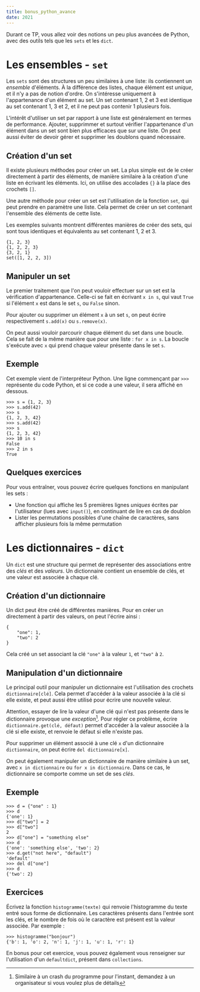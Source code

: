 ```yaml
---
title: bonus_python_avance
date: 2021
---
```


Durant ce TP, vous allez voir des notions un peu plus avancées de Python, avec
des outils tels que les `sets` et les `dict`.

# Les ensembles - `set`

Les `sets` sont des structures un peu similaires à une liste: ils contiennent un
*ensemble* d'éléments. À la différence des listes, chaque élément est *unique*,
et il n'y a pas de notion d'ordre. On s'intéresse uniquement à l'appartenance
d'un élément au set. Un set contenant 1, 2 et 3 est identique au set contenant
1, 3 et 2, et il ne peut pas contenir 1 plusieurs fois.

L'intérêt d'utiliser un set par rapport à une liste est généralement en termes
de performance. Ajouter, supprimmer et surtout vérifier l'appartenance d'un
élément dans un set sont bien plus efficaces que sur une liste. On peut aussi
éviter de devoir gérer et supprimer les doublons quand nécessaire.

## Création d'un set

Il existe plusieurs méthodes pour créer un set. La plus simple est de le créer
directement à partir des éléments, de manière similaire à la création d'une
liste en écrivant les éléments. Ici, on utilise des accolades `{}` à la place
des crochets `[]`.

Une autre méthode pour créer un set est l'utilisation de la fonction `set`, qui
peut prendre en paramètre une liste. Cela permet de créer un set contenant
l'ensemble des éléments de cette liste.

Les exemples suivants montrent différentes manières de créer des sets, qui sont
tous identiques et équivalents au set contenant 1, 2 et 3.

``` {.python}
{1, 2, 3}
{1, 2, 2, 3}
{3, 2, 1}
set([1, 2, 2, 3])
```

## Manipuler un set

Le premier traitement que l'on peut vouloir effectuer sur un set est la
vérification d'appartenance. Celle-ci se fait en écrivant `x in s`, qui vaut
`True` si l'élément `x` est dans le set `s`, ou `False` sinon.

Pour ajouter ou supprimer un élément `x` à un set `s`, on peut écrire
respectivement `s.add(x)` ou `s.remove(x)`.

On peut aussi vouloir parcourir chaque élément du set dans une boucle.  Cela se
fait de la même manière que pour une liste : `for x in s`. La boucle s'exécute
avec `x` qui prend chaque valeur présente dans le set `s`.

## Exemple

Cet exemple vient de l'interpréteur Python. Une ligne commençant par `>>>`
représente du code Python, et si ce code a une valeur, il sera affiché en
dessous.

``` {.python}
>>> s = {1, 2, 3}
>>> s.add(42)
>>> s
{1, 2, 3, 42}
>>> s.add(42)
>>> s
{1, 2, 3, 42}
>>> 10 in s
False
>>> 2 in s
True
```

## Quelques exercices

Pour vous entraîner, vous pouvez écrire quelques fonctions en manipulant les
sets :

- Une fonction qui affiche les 5 premières lignes *uniques* écrites par
  l'utilisateur (lues avec `input()`), en continuant de lire en cas de doublon
- Lister les permutations possibles d'une chaîne de caractères, sans afficher
  plusieurs fois la même permutation

# Les dictionnaires - `dict`

Un `dict` est une structure qui permet de représenter des associations entre des
*clés* et des *valeurs*. Un dictionnaire contient un ensemble de clés, et une
valeur est associée à chaque clé.

## Création d'un dictionnaire

Un dict peut être créé de différentes manières. Pour en créer un directement à
partir des valeurs, on peut l'écrire ainsi :

``` {.python}
{
    "one": 1,
    "two": 2
}
```

Cela créé un set associant la clé `"one"` à la valeur `1`, et `"two"` à `2`.

## Manipulation d'un dictionnaire

Le principal outil pour manipuler un dictionnaire est l'utilisation des crochets
`dictionnaire[clé]`. Cela permet d'accéder à la valeur associée à la clé si elle
existe, et peut aussi être utilisé pour écrire une nouvelle valeur.

Attention, essayer de lire la valeur d'une clé qui n'est pas présente dans le
dictionnaire provoque une *exception*[^1]. Pour régler ce problème, écrire
`dictionnaire.get(clé, défaut)` permet d'accéder à la valeur associée à la clé
si elle existe, et renvoie le défaut si elle n'existe pas.

Pour supprimer un élément associé à une clé `x` d'un dictionnaire
`dictionnaire`, on peut écrire `del dictionnaire[x]`.

On peut également manipuler un dictionnaire de manière similaire à un set, avec
`x in dictionnaire` ou `for x in dictionnaire`. Dans ce cas, le dictionnaire se
comporte comme un set de ses *clés*.

## Exemple

``` {.python}
>>> d = {"one" : 1}
>>> d
{'one': 1}
>>> d["two"] = 2
>>> d["two"]
2
>>> d["one"] = "something else"
>>> d
{'one': 'something else', 'two': 2}
>>> d.get("not here", "default")
'default'
>>> del d["one"]
>>> d
{'two': 2}
```

## Exercices

Écrivez la fonction `histogramme(texte)` qui renvoie l'histogramme du texte
entré sous forme de dictionnaire. Les caractères présents dans l'entrée sont les
clés, et le nombre de fois où le caractère est présent est la valeur associée.
Par exemple :

``` {.python}
>>> histogramme("bonjour")
{'b': 1, 'o': 2, 'n': 1, 'j': 1, 'u': 1, 'r': 1}
```

En bonus pour cet exercice, vous pouvez également vous renseigner sur
l'utilisation d'un `defaultdict`, présent dans `collections`.

[^1]: Similaire à un crash du programme pour l'instant, demandez à un
  organisateur si vous voulez plus de détails
